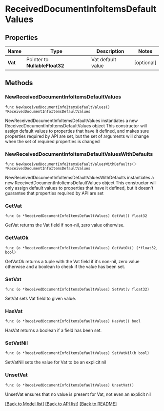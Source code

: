 # ReceivedDocumentInfoItemsDefaultValues

## Properties

Name | Type | Description | Notes
------------ | ------------- | ------------- | -------------
**Vat** | Pointer to **NullableFloat32** | Vat default value | [optional] 

## Methods

### NewReceivedDocumentInfoItemsDefaultValues

`func NewReceivedDocumentInfoItemsDefaultValues() *ReceivedDocumentInfoItemsDefaultValues`

NewReceivedDocumentInfoItemsDefaultValues instantiates a new ReceivedDocumentInfoItemsDefaultValues object
This constructor will assign default values to properties that have it defined,
and makes sure properties required by API are set, but the set of arguments
will change when the set of required properties is changed

### NewReceivedDocumentInfoItemsDefaultValuesWithDefaults

`func NewReceivedDocumentInfoItemsDefaultValuesWithDefaults() *ReceivedDocumentInfoItemsDefaultValues`

NewReceivedDocumentInfoItemsDefaultValuesWithDefaults instantiates a new ReceivedDocumentInfoItemsDefaultValues object
This constructor will only assign default values to properties that have it defined,
but it doesn't guarantee that properties required by API are set

### GetVat

`func (o *ReceivedDocumentInfoItemsDefaultValues) GetVat() float32`

GetVat returns the Vat field if non-nil, zero value otherwise.

### GetVatOk

`func (o *ReceivedDocumentInfoItemsDefaultValues) GetVatOk() (*float32, bool)`

GetVatOk returns a tuple with the Vat field if it's non-nil, zero value otherwise
and a boolean to check if the value has been set.

### SetVat

`func (o *ReceivedDocumentInfoItemsDefaultValues) SetVat(v float32)`

SetVat sets Vat field to given value.

### HasVat

`func (o *ReceivedDocumentInfoItemsDefaultValues) HasVat() bool`

HasVat returns a boolean if a field has been set.

### SetVatNil

`func (o *ReceivedDocumentInfoItemsDefaultValues) SetVatNil(b bool)`

 SetVatNil sets the value for Vat to be an explicit nil

### UnsetVat
`func (o *ReceivedDocumentInfoItemsDefaultValues) UnsetVat()`

UnsetVat ensures that no value is present for Vat, not even an explicit nil

[[Back to Model list]](../README.md#documentation-for-models) [[Back to API list]](../README.md#documentation-for-api-endpoints) [[Back to README]](../README.md)


